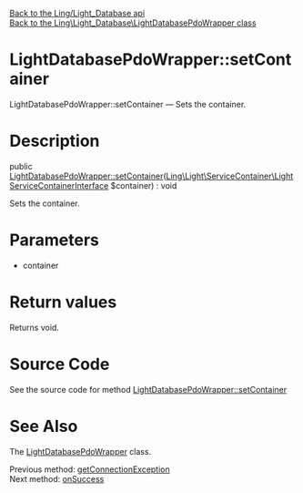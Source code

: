 [Back to the Ling/Light_Database api](https://github.com/lingtalfi/Light_Database/blob/master/doc/api/Ling/Light_Database.md)<br>
[Back to the Ling\Light_Database\LightDatabasePdoWrapper class](https://github.com/lingtalfi/Light_Database/blob/master/doc/api/Ling/Light_Database/LightDatabasePdoWrapper.md)


LightDatabasePdoWrapper::setContainer
================



LightDatabasePdoWrapper::setContainer — Sets the container.




Description
================


public [LightDatabasePdoWrapper::setContainer](https://github.com/lingtalfi/Light_Database/blob/master/doc/api/Ling/Light_Database/LightDatabasePdoWrapper/setContainer.md)([Ling\Light\ServiceContainer\LightServiceContainerInterface](https://github.com/lingtalfi/Light/blob/master/doc/api/Ling/Light/ServiceContainer/LightServiceContainerInterface.md) $container) : void




Sets the container.




Parameters
================


- container

    


Return values
================

Returns void.








Source Code
===========
See the source code for method [LightDatabasePdoWrapper::setContainer](https://github.com/lingtalfi/Light_Database/blob/master/LightDatabasePdoWrapper.php#L172-L175)


See Also
================

The [LightDatabasePdoWrapper](https://github.com/lingtalfi/Light_Database/blob/master/doc/api/Ling/Light_Database/LightDatabasePdoWrapper.md) class.

Previous method: [getConnectionException](https://github.com/lingtalfi/Light_Database/blob/master/doc/api/Ling/Light_Database/LightDatabasePdoWrapper/getConnectionException.md)<br>Next method: [onSuccess](https://github.com/lingtalfi/Light_Database/blob/master/doc/api/Ling/Light_Database/LightDatabasePdoWrapper/onSuccess.md)<br>


